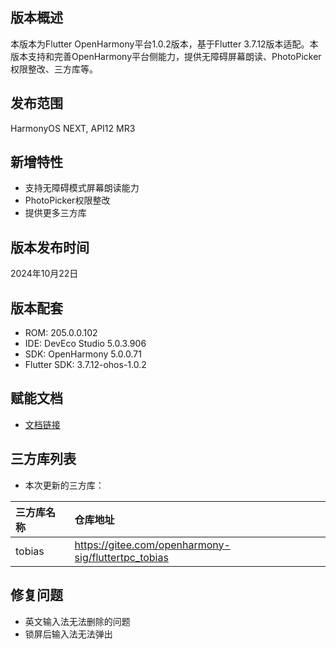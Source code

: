 ## 版本概述
本版本为Flutter OpenHarmony平台1.0.2版本，基于Flutter 3.7.12版本适配。本版本支持和完善OpenHarmony平台侧能力，提供无障碍屏幕朗读、PhotoPicker权限整改、三方库等。

## 发布范围
HarmonyOS NEXT, API12 MR3

## 新增特性
- 支持无障碍模式屏幕朗读能力
- PhotoPicker权限整改
- 提供更多三方库

## 版本发布时间
2024年10月22日

## 版本配套

- ROM: 205.0.0.102
- IDE: DevEco Studio 5.0.3.906
- SDK: OpenHarmony 5.0.0.71
- Flutter SDK: 3.7.12-ohos-1.0.2

## 赋能文档

- [文档链接](https://gitee.com/openharmony-sig/flutter_samples/tree/master/ohos/docs)

## 三方库列表
- 本次更新的三方库：

|三方库名称|仓库地址|
|:----|:----|
|tobias|https://gitee.com/openharmony-sig/fluttertpc_tobias|

## 修复问题
- 英文输入法无法删除的问题
- 锁屏后输入法无法弹出
